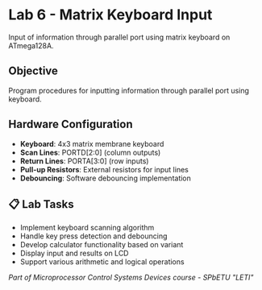 # Lab 6 - Matrix Keyboard Input

Input of information through parallel port using matrix keyboard on ATmega128A.

## Objective
Program procedures for inputting information through parallel port using keyboard.

## Hardware Configuration
- **Keyboard**: 4x3 matrix membrane keyboard
- **Scan Lines**: PORTD[2:0] (column outputs)
- **Return Lines**: PORTA[3:0] (row inputs)
- **Pull-up Resistors**: External resistors for input lines
- **Debouncing**: Software debouncing implementation

## 📋 Lab Tasks
- Implement keyboard scanning algorithm
- Handle key press detection and debouncing
- Develop calculator functionality based on variant
- Display input and results on LCD
- Support various arithmetic and logical operations

*Part of Microprocessor Control Systems Devices course - SPbETU "LETI"*